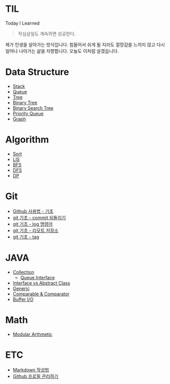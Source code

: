 # TIL
Today I Learned

> 작심삼일도 계속하면 성공한다.

제가 인생을 살아가는 방식입니다. 힘들어서 쉬게 될 지라도 절망감을 느끼지 않고 다시 일어나 나아가는 삶을 지향합니다. 오늘도 이처럼 살겠습니다.

# Data Structure
- [Stack](./Data_Structure/stack.md)
- [Queue](./Data_Structure/queue.md)
- [Tree](./Data_Structure/tree.md)
- [Binary Tree](./Data_Structure/binary_tree.md)
- [Binary Search Tree](./Data_Structure/binary_search_tree.md)
- [Priority Queue](./Data_Structure/priority_queue.md)
- [Graph](./Data_Structure/graph.md)

# Algorithm
- [Sort](./Algorithm/sort.md)
- [LIS](./Algorithm/LIS.md)
- [BFS](./Algorithm/bfs.md)
- [DFS](./Algorithm/dfs.md)
- [DP](./Algorithm/dp.md)

# Git
- [Github 사용법 - 기초](./Git/github_Foundation.md)
- [git 기초 - commit 되돌리기](./Git/github_커밋되돌리기.md)
- [git 기초 - log 명령어](./Git/git_log.md)
- [git 기초 - 리모트 저장소](./Git/git_remote.md)
- [git 기초 - tag](./Git/git-tag.md)

# JAVA
- [Collection](./JAVA/collection.md)
    + [Queue Interface](./JAVA/queue-interface.md)
- [Interface vs Abstract Class](./JAVA/interface-vs-abstract-class.md)
- [Generic](./JAVA/generic.md)
- [Comparable & Comparator](./JAVA/Comparable-Comparator.md)
- [Buffer I/O](./JAVA/buffer-io.md)

# Math
- [Modular Arthmetic](/Math/modular-arthmetic.md)

# ETC
- [Markdown 작성법](./ETC/markdown.md)
- [Github 프로필 관리하기](./ETC/GitHub-profile-setting.md)